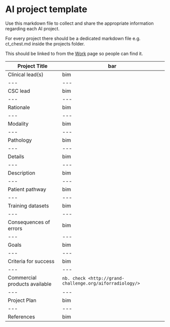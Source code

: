 # AI project template
Use this markdown file to collect and share the appropriate information regarding each AI project.  

For every project there should be a dedicated markdown file e.g. ct_chest.md inside the projects folder.

This should be linked to from the [Work](work.md) page so people can find it.

| Project Title | bar |
| --- | --- |
| Clinical lead(s) | bim |
| --- | --- |
| CSC lead | bim |
| --- | --- |
| Rationale | bim |
| --- | --- |
| Modality | bim |
| --- | --- |
| Pathology | bim |
| --- | --- |
| Details | bim |
| --- | --- |
| Description | bim |
| --- | --- |
| Patient pathway | bim |
| --- | --- |
| Training datasets | bim |
| --- | --- |
| Consequences of errors | bim |
| --- | --- |
| Goals | bim |
| --- | --- |
| Criteria for success | bim |
| --- | --- |
| Commercial products available | `nb. check <http://grand-challenge.org/aiforradiology/>` |
| --- | --- |
| Project Plan | bim |
| --- | --- |
| References | bim |
